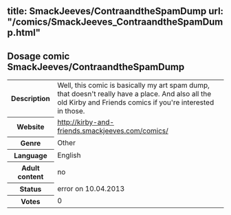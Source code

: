 title: SmackJeeves/ContraandtheSpamDump
url: "/comics/SmackJeeves_ContraandtheSpamDump.html"
---
Dosage comic SmackJeeves/ContraandtheSpamDump
-----------------------------------------

<table class="comicinfo">
<tr>
<th>Description</th><td>Well, this comic is basically my art spam dump, that doesn't really have a place. And also all the old Kirby and Friends comics if you're interested in those.</td>
</tr>
<tr>
<th>Website</th><td><a href="http://kirby-and-friends.smackjeeves.com/comics/">http://kirby-and-friends.smackjeeves.com/comics/</a></td>
</tr>
<tr>
<th>Genre</th><td>Other</td>
</tr>
<tr>
<th>Language</th><td>English</td>
</tr>
<tr>
<th>Adult content</th><td>no</td>
</tr>
<tr>
<th>Status</th><td>error on 10.04.2013</td>
</tr>
<tr>
<th>Votes</th><td>0</div></td>
</tr>
</table>
